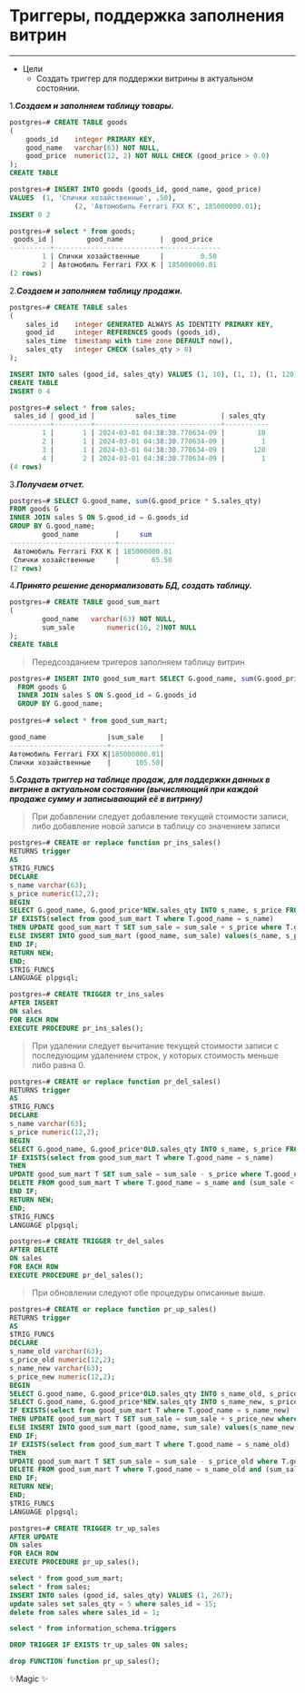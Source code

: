 # Триггеры, поддержка заполнения витрин 
_____

- Цели
  - Создать триггер для поддержки витрины в актуальном состоянии.
  
1.***Создаем и заполняем таблицу товары.***
```sql
postgres=# CREATE TABLE goods
(
    goods_id    integer PRIMARY KEY,
    good_name   varchar(63) NOT NULL,
    good_price  numeric(12, 2) NOT NULL CHECK (good_price > 0.0)
);
CREATE TABLE

postgres=# INSERT INTO goods (goods_id, good_name, good_price)
VALUES  (1, 'Спички хозайственные', .50),
                (2, 'Автомобиль Ferrari FXX K', 185000000.01);
INSERT 0 2

postgres=# select * from goods;
 goods_id |        good_name         |  good_price
----------+--------------------------+--------------
        1 | Спички хозайственные     |         0.50
        2 | Автомобиль Ferrari FXX K | 185000000.01
(2 rows)
```
2.***Создаем и заполняем таблицу продажи.***
```sql
postgres=# CREATE TABLE sales
(
    sales_id    integer GENERATED ALWAYS AS IDENTITY PRIMARY KEY,
    good_id     integer REFERENCES goods (goods_id),
    sales_time  timestamp with time zone DEFAULT now(),
    sales_qty   integer CHECK (sales_qty > 0)
);

INSERT INTO sales (good_id, sales_qty) VALUES (1, 10), (1, 1), (1, 120), (2, 1);
CREATE TABLE
INSERT 0 4

postgres=# select * from sales;
 sales_id | good_id |          sales_time           | sales_qty
----------+---------+-------------------------------+-----------
        1 |       1 | 2024-03-01 04:38:30.770634-09 |        10
        2 |       1 | 2024-03-01 04:38:30.770634-09 |         1
        3 |       1 | 2024-03-01 04:38:30.770634-09 |       120
        4 |       2 | 2024-03-01 04:38:30.770634-09 |         1
(4 rows)
```
3.***Получаем отчет.***
```sql
postgres=# SELECT G.good_name, sum(G.good_price * S.sales_qty)
FROM goods G
INNER JOIN sales S ON S.good_id = G.goods_id
GROUP BY G.good_name;
        good_name         |     sum
--------------------------+--------------
 Автомобиль Ferrari FXX K | 185000000.01
 Спички хозайственные     |        65.50
(2 rows)
```
4.***Принято решение денормализовать БД, создать таблицу.***
```sql
postgres=# CREATE TABLE good_sum_mart
(
        good_name   varchar(63) NOT NULL,
        sum_sale        numeric(16, 2)NOT NULL
);
CREATE TABLE
```
>Передсозданием тригеров заполняем таблицу витрин

```sql
postgres=# INSERT INTO good_sum_mart SELECT G.good_name, sum(G.good_price * S.sales_qty) AS sum_sale
  FROM goods G
  INNER JOIN sales S ON S.good_id = G.goods_id
  GROUP BY G.good_name;
  
postgres=# select * from good_sum_mart;

good_name               |sum_sale    |
------------------------+------------+
Автомобиль Ferrari FXX K|185000000.01|
Спички хозайственные    |      105.50| 
```
5.***Создать триггер на таблице продаж, для поддержки данных в витрине в актуальном состоянии (вычисляющий при каждой продаже сумму и записывающий её в витрину)***
>При добавлении следует добавление текущей стоимости записи, либо добавление новой записи в таблицу со значением записи

```sql
postgres=# CREATE or replace function pr_ins_sales()
RETURNS trigger
AS
$TRIG_FUNC$
DECLARE
s_name varchar(63);
s_price numeric(12,2);
BEGIN
SELECT G.good_name, G.good_price*NEW.sales_qty INTO s_name, s_price FROM goods G where G.goods_id = NEW.good_id;
IF EXISTS(select from good_sum_mart T where T.good_name = s_name)
THEN UPDATE good_sum_mart T SET sum_sale = sum_sale + s_price where T.good_name = s_name;
ELSE INSERT INTO good_sum_mart (good_name, sum_sale) values(s_name, s_price);
END IF;
RETURN NEW;
END;
$TRIG_FUNC$
LANGUAGE plpgsql;

postgres=# CREATE TRIGGER tr_ins_sales
AFTER INSERT
ON sales
FOR EACH ROW
EXECUTE PROCEDURE pr_ins_sales();
```
>При удалении следует вычитание текущей стоимости записи с последующим удалением строк, у которых стоимость меньше либо равна 0.

```sql
postgres=# CREATE or replace function pr_del_sales()
RETURNS trigger
AS
$TRIG_FUNC$
DECLARE
s_name varchar(63);
s_price numeric(12,2);
BEGIN
SELECT G.good_name, G.good_price*OLD.sales_qty INTO s_name, s_price FROM goods G where G.goods_id = OLD.good_id;
IF EXISTS(select from good_sum_mart T where T.good_name = s_name)
THEN 
UPDATE good_sum_mart T SET sum_sale = sum_sale - s_price where T.good_name = s_name;
DELETE FROM good_sum_mart T where T.good_name = s_name and (sum_sale < 0 or sum_sale = 0);
END IF;
RETURN NEW;
END;
$TRIG_FUNC$
LANGUAGE plpgsql;

postgres=# CREATE TRIGGER tr_del_sales
AFTER DELETE
ON sales
FOR EACH ROW
EXECUTE PROCEDURE pr_del_sales();
```
>При обновлении следуют обе процедуры описанные выше.

```sql
postgres=# CREATE or replace function pr_up_sales()
RETURNS trigger
AS
$TRIG_FUNC$
DECLARE
s_name_old varchar(63);
s_price_old numeric(12,2);
s_name_new varchar(63);
s_price_new numeric(12,2);
BEGIN
SELECT G.good_name, G.good_price*OLD.sales_qty INTO s_name_old, s_price_old FROM goods G where G.goods_id = OLD.good_id;
SELECT G.good_name, G.good_price*NEW.sales_qty INTO s_name_new, s_price_new FROM goods G where G.goods_id = NEW.good_id;
IF EXISTS(select from good_sum_mart T where T.good_name = s_name_new)
THEN UPDATE good_sum_mart T SET sum_sale = sum_sale + s_price_new where T.good_name = s_name_new;
ELSE INSERT INTO good_sum_mart (good_name, sum_sale) values(s_name_new, s_price_new);
END IF;
IF EXISTS(select from good_sum_mart T where T.good_name = s_name_old)
THEN 
UPDATE good_sum_mart T SET sum_sale = sum_sale - s_price_old where T.good_name = s_name_old;
DELETE FROM good_sum_mart T where T.good_name = s_name_old and (sum_sale < 0 or sum_sale = 0);
END IF;
RETURN NEW;
END;
$TRIG_FUNC$
LANGUAGE plpgsql;

postgres=# CREATE TRIGGER tr_up_sales
AFTER UPDATE
ON sales
FOR EACH ROW
EXECUTE PROCEDURE pr_up_sales();
```

```sql
select * from good_sum_mart;
select * from sales;
INSERT INTO sales (good_id, sales_qty) VALUES (1, 267);
update sales set sales_qty = 5 where sales_id = 15;
delete from sales where sales_id = 1;

select * from information_schema.triggers

DROP TRIGGER IF EXISTS tr_up_sales ON sales;

drop FUNCTION function pr_up_sales();
```
✨Magic ✨